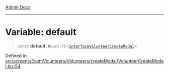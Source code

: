 [Admin Docs](/)

***

# Variable: default

> `const` **default**: `React.FC`\<[`InterfaceVolunteerCreateModal`](../interfaces/InterfaceVolunteerCreateModal.md)\>

Defined in: [src/screens/EventVolunteers/Volunteers/createModal/VolunteerCreateModal.tsx:54](https://github.com/PalisadoesFoundation/talawa-admin/blob/main/src/screens/EventVolunteers/Volunteers/createModal/VolunteerCreateModal.tsx#L54)
